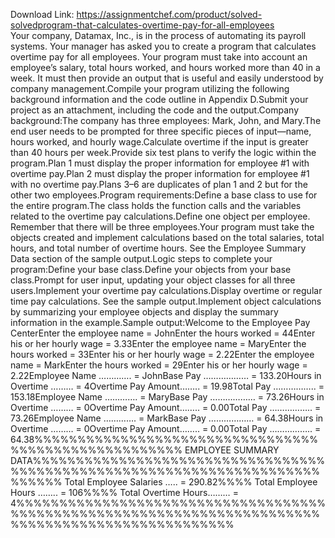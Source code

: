 Download Link: https://assignmentchef.com/product/solved-solvedprogram-that-calculates-overtime-pay-for-all-employees
<br>
Your company, Datamax, Inc., is in the process of automating its payroll systems. Your manager has asked you to create a program that calculates overtime pay for all employees. Your program must take into account an employee’s salary, total hours worked, and hours worked more than 40 in a week. It must then provide an output that is useful and easily understood by company management.Compile your program utilizing the following background information and the code outline in Appendix D.Submit your project as an attachment, including the code and the output.Company background:The company has three employees: Mark, John, and Mary.The end user needs to be prompted for three specific pieces of input—name, hours worked, and hourly wage.Calculate overtime if the input is greater than 40 hours per week.Provide six test plans to verify the logic within the program.Plan 1 must display the proper information for employee #1 with overtime pay.Plan 2 must display the proper information for employee #1 with no overtime pay.Plans 3–6 are duplicates of plan 1 and 2 but for the other two employees.Program requirements:Define a base class to use for the entire program.The class holds the function calls and the variables related to the overtime pay calculations.Define one object per employee. Remember that there will be three employees.Your program must take the objects created and implement calculations based on the total salaries, total hours, and total number of overtime hours. See the Employee Summary Data section of the sample output.Logic steps to complete your program:Define your base class.Define your objects from your base class.Prompt for user input, updating your object classes for all three users.Implement your overtime pay calculations.Display overtime or regular time pay calculations. See the sample output.Implement object calculations by summarizing your employee objects and display the summary information in the example.Sample output:Welcome to the Employee Pay CenterEnter the employee name = JohnEnter the hours worked = 44Enter his or her hourly wage = 3.33Enter the employee name = MaryEnter the hours worked = 33Enter his or her hourly wage = 2.22Enter the employee name = MarkEnter the hours worked = 29Enter his or her hourly wage = 2.22Employee Name …………. = JohnBase Pay ……………… = 133.20Hours in Overtime ……… = 4Overtime Pay Amount…….. = 19.98Total Pay …………….. = 153.18Employee Name …………. = MaryBase Pay ……………… = 73.26Hours in Overtime ……… = 0Overtime Pay Amount…….. = 0.00Total Pay …………….. = 73.26Employee Name …………. = MarkBase Pay ……………… = 64.38Hours in Overtime ……… = 0Overtime Pay Amount…….. = 0.00Total Pay …………….. = 64.38%%%%%%%%%%%%%%%%%%%%%%%%%%%%%%%%%%%%%%%%%%%%%%%%%%%%% EMPLOYEE SUMMARY DATA%%%%%%%%%%%%%%%%%%%%%%%%%%%%%%%%%%%%%%%%%%%%%%%%%%%%%%%%%%%%%%%%%%%%%%%%%%%% Total Employee Salaries ….. = 290.82%%%% Total Employee Hours …….. = 106%%%% Total Overtime Hours……… = 4%%%%%%%%%%%%%%%%%%%%%%%%%%%%%%%%%%%%%%%%%%%%%%%%%%%%%%%%%%%%%%%%%%%%%%%%%%%%%%%%%%%%%%%%%%%%%%%%%%
